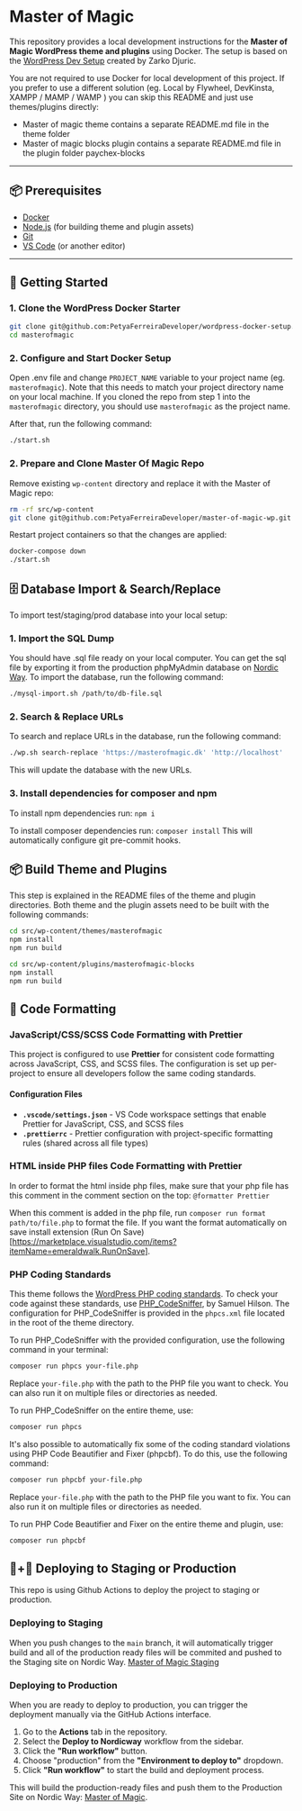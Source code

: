 # Master of Magic

This repository provides a local development instructions for the **Master of Magic WordPress theme and plugins** using Docker. The setup is based on the [WordPress Dev Setup](https://github.com/PetyaFerreiraDeveloper/wordpress-docker-setup) created by Zarko Djuric.

You are not required to use Docker for local development of this project. If you prefer to use a different solution (eg. Local by Flywheel, DevKinsta, XAMPP / MAMP / WAMP ) you can skip this README and just use themes/plugins directly:

- Master of magic theme contains a separate README.md file in the theme folder
- Master of magic blocks plugin contains a separate README.md file in the plugin folder paychex-blocks

---

## 📦 Prerequisites

- [Docker](https://www.docker.com/)
- [Node.js](https://nodejs.org/) (for building theme and plugin assets)
- [Git](https://git-scm.com/)
- [VS Code](https://code.visualstudio.com/) (or another editor)

---

## 🚀 Getting Started

### 1. Clone the WordPress Docker Starter

```bash
git clone git@github.com:PetyaFerreiraDeveloper/wordpress-docker-setup.git masterofmagic
cd masterofmagic
```

### 2. Configure and Start Docker Setup

Open .env file and change `PROJECT_NAME` variable to your project name (eg. `masterofmagic`). Note that this needs to match your project directory name on your local machine. If you cloned the repo from step 1 into the `masterofmagic` directory, you should use `masterofmagic` as the project name.

After that, run the following command:

```bash
./start.sh
```

### 2. Prepare and Clone Master Of Magic Repo

Remove existing `wp-content` directory and replace it with the Master of Magic repo:

```bash
rm -rf src/wp-content
git clone git@github.com:PetyaFerreiraDeveloper/master-of-magic-wp.git src
```

Restart project containers so that the changes are applied:

```bash
docker-compose down
./start.sh
```

## 🗄️ Database Import & Search/Replace

To import test/staging/prod database into your local setup:

### 1. Import the SQL Dump

You should have .sql file ready on your local computer. You can get the sql file by exporting it from the production phpMyAdmin database on [Nordic Way](https://nordicway.dk/kunde/clientarea.php?action=productdetails&id=13643).
To import the database, run the following command:

```bash
./mysql-import.sh /path/to/db-file.sql
```

### 2. Search & Replace URLs

To search and replace URLs in the database, run the following command:

```bash
./wp.sh search-replace 'https://masterofmagic.dk' 'http://localhost'
```

This will update the database with the new URLs.

### 3. Install dependencies for composer and npm

To install npm dependencies run:
`npm i`

To install composer dependencies run:
`composer install`
This will automatically configure git pre-commit hooks.

## 📦 Build Theme and Plugins

This step is explained in the README files of the theme and plugin directories. Both theme and the plugin assets need to be built with the following commands:

```bash
cd src/wp-content/themes/masterofmagic
npm install
npm run build

cd src/wp-content/plugins/masterofmagic-blocks
npm install
npm run build
```

## 🎨 Code Formatting

### JavaScript/CSS/SCSS Code Formatting with Prettier

This project is configured to use **Prettier** for consistent code formatting across JavaScript, CSS, and SCSS files. The configuration is set up per-project to ensure all developers follow the same coding standards.

#### Configuration Files

- **`.vscode/settings.json`** - VS Code workspace settings that enable Prettier for JavaScript, CSS, and SCSS files
- **`.prettierrc`** - Prettier configuration with project-specific formatting rules (shared across all file types)

### HTML inside PHP files Code Formatting with Prettier

In order to format the html inside php files, make sure that your php file has this comment in the comment section on the top:
`@formatter Prettier`

When this comment is added in the php file, run `composer run format path/to/file.php` to format the file.
If you want the format automatically on save install extension (Run On Save)[https://marketplace.visualstudio.com/items?itemName=emeraldwalk.RunOnSave].

### PHP Coding Standards

This theme follows the [WordPress PHP coding standards](https://make.wordpress.org/core/handbook/best-practices/coding-standards/php/). To check your code against these standards, use [PHP_CodeSniffer](https://github.com/squizlabs/PHP_CodeSniffer), by Samuel Hilson. The configuration for PHP_CodeSniffer is provided in the `phpcs.xml` file located in the root of the theme directory.

To run PHP_CodeSniffer with the provided configuration, use the following command in your terminal:

```bash
composer run phpcs your-file.php
```

Replace `your-file.php` with the path to the PHP file you want to check. You can also run it on multiple files or directories as needed.

To run PHP_CodeSniffer on the entire theme, use:

```bash
composer run phpcs
```

It's also possible to automatically fix some of the coding standard violations using PHP Code Beautifier and Fixer (phpcbf). To do this, use the following command:

```bash
composer run phpcbf your-file.php
```

Replace `your-file.php` with the path to the PHP file you want to fix. You can also run it on multiple files or directories as needed.

To run PHP Code Beautifier and Fixer on the entire theme and plugin, use:

```bash
composer run phpcbf
```


## 🧪+🚀 Deploying to Staging or Production

This repo is using Github Actions to deploy the project to staging or production.

### Deploying to Staging

When you push changes to the `main` branch, it will automatically trigger build and all of the production ready files will be commited and pushed to the Staging site on Nordic Way. [Master of Magic Staging](https://staging.masterofmagic.dk)

### Deploying to Production

When you are ready to deploy to production, you can trigger the deployment manually via the GitHub Actions interface.

1. Go to the **Actions** tab in the repository.
2. Select the **Deploy to Nordicway** workflow from the sidebar.
3. Click the **"Run workflow"** button.
4. Choose "production" from the **"Environment to deploy to"** dropdown.
5. Click **"Run workflow"** to start the build and deployment process.

This will build the production-ready files and push them to the Production Site on Nordic Way: [Master of Magic](https://masterofmagic.dk).
